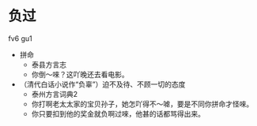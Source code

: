 # 负过
fv6 gu1
+ 拼命
  * 泰县方言志
  - 你倒～唻？这吖晚还去看电影。
+ （清代白话小说作“负辜”）迫不及待、不顾一切的态度
  * 泰州方言词典2
  - 你打啊老太太家的宝贝孙子，她怎吖得不～㖸，要是不同你拼命才怪唻。
  - 你只要扣到他的奖金就负啊过唻，他甚的话都骂得出来。
